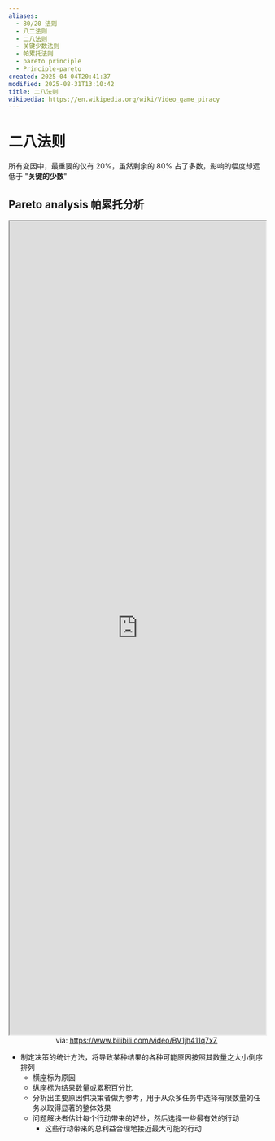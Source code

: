 ```yaml
---
aliases:
  - 80/20 法则
  - 八二法则
  - 二八法则
  - 关键少数法则
  - 帕累托法则
  - pareto principle
  - Principle-pareto
created: 2025-04-04T20:41:37
modified: 2025-08-31T13:10:42
title: 二八法则
wikipedia: https://en.wikipedia.org/wiki/Video_game_piracy
---
```


# 二八法则

所有变因中，最重要的仅有 20%，虽然剩余的 80% 占了多数，影响的幅度却远低于 "**关键的少数**"

## Pareto analysis 帕累托分析

<iframe src='https://player.bilibili.com/player.html?isOutside=true&bvid=BV1jh411q7xZ&p=1&autoplay=false' style='height:40vh;width:100%' class='iframe-radius' allow='fullscreen'></iframe>
<center>via: <a href='https://www.bilibili.com/video/BV1jh411q7xZ' target='_blank' class='external-link'>https://www.bilibili.com/video/BV1jh411q7xZ</a></center>

- 制定决策的统计方法，将导致某种结果的各种可能原因按照其数量之大小倒序排列
    - 横座标为原因
    - 纵座标为结果数量或累积百分比
    - 分析出主要原因供决策者做为参考，用于从众多任务中选择有限数量的任务以取得显著的整体效果
    - 问题解决者估计每个行动带来的好处，然后选择一些最有效的行动
      - 这些行动带来的总利益合理地接近最大可能的行动
